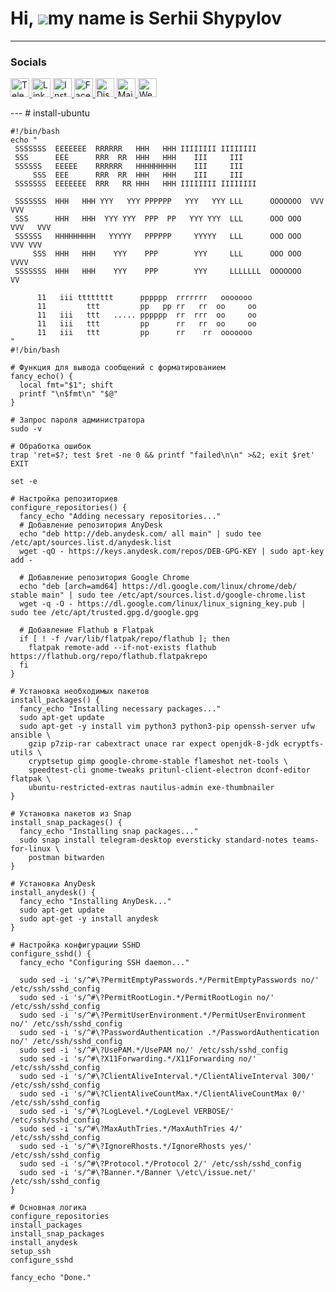 Hi, ![](https://user-images.githubusercontent.com/18350557/176309783-0785949b-9127-417c-8b55-ab5a4333674e.gif)my name is Serhii Shypylov
=========================================================================================================================================

-------------------------------

### Socials
<p align="left">
  <a href="https://t.me/oneitpro">
    <img src="https://img.icons8.com/ios-glyphs/30/ffffff/telegram-app.png" alt="Telegram" width="30" height="30" />
  </a>
  <a href="https://www.linkedin.com/in/sergey-shipilov-7262a31b4/">
    <img src="https://img.icons8.com/ios-glyphs/30/ffffff/linkedin.png" alt="LinkedIn" width="30" height="30" />
  </a>
  <a href="https://www.instagram.com/shipssvpl/">
    <img src="https://img.icons8.com/ios-glyphs/30/ffffff/instagram-new.png" alt="Instagram" width="30" height="30" />
  </a>
  <a href="https://www.facebook.com/profile.php?id=100083345006373">
    <img src="https://img.icons8.com/ios-glyphs/30/ffffff/facebook.png" alt="Facebook" width="30" height="30" />
  </a>
  <a href="https://discord.com/invite/6z5EyagDyW?ref=1it.pro">
    <img src="https://img.icons8.com/ios-glyphs/30/ffffff/discord.png" alt="Discord" width="30" height="30" />
  </a>
  <a href="mailto:admin@1it.pro">
    <img src="https://img.icons8.com/ios-glyphs/30/ffffff/new-post.png" alt="Mail" width="30" height="30" />
  </a>
  <a href="https://1it.pro/">
    <img src="https://img.icons8.com/ios-glyphs/30/ffffff/domain.png" alt="Website" width="30" height="30" />
  </a>
</p>
---
# install-ubuntu

```
#!/bin/bash
echo "
 SSSSSSS  EEEEEEE  RRRRRR   HHH   HHH IIIIIIII IIIIIIII
 SSS      EEE      RRR  RR  HHH   HHH    III     III
 SSSSSS   EEEEE    RRRRRR   HHHHHHHHH    III     III
     SSS  EEE      RRR  RR  HHH   HHH    III     III
 SSSSSSS  EEEEEEE  RRR   RR HHH   HHH IIIIIIII IIIIIIII

 SSSSSSS  HHH   HHH YYY   YYY PPPPPP   YYY   YYY LLL      OOOOOOO  VVV     VVV
 SSS      HHH   HHH  YYY YYY  PPP  PP   YYY YYY  LLL      OOO OOO   VVV   VVV
 SSSSSS   HHHHHHHHH   YYYYY   PPPPPP     YYYYY   LLL      OOO OOO    VVV VVV
     SSS  HHH   HHH    YYY    PPP        YYY     LLL      OOO OOO     VVVV
 SSSSSSS  HHH   HHH    YYY    PPP        YYY     LLLLLLL  OOOOOOO      VV

      11   iii tttttttt      pppppp  rrrrrrr   ooooooo
      11         ttt         pp   pp rr   rr  oo     oo
      11   iii   ttt   ..... pppppp  rr  rrr  oo     oo
      11   iii   ttt         pp      rr   rr  oo     oo
      11   iii   ttt         pp      rr    rr  ooooooo
"
#!/bin/bash

# Функция для вывода сообщений с форматированием
fancy_echo() {
  local fmt="$1"; shift
  printf "\n$fmt\n" "$@"
}

# Запрос пароля администратора
sudo -v

# Обработка ошибок
trap 'ret=$?; test $ret -ne 0 && printf "failed\n\n" >&2; exit $ret' EXIT

set -e

# Настройка репозиториев
configure_repositories() {
  fancy_echo "Adding necessary repositories..."
  # Добавление репозитория AnyDesk
  echo "deb http://deb.anydesk.com/ all main" | sudo tee /etc/apt/sources.list.d/anydesk.list
  wget -qO - https://keys.anydesk.com/repos/DEB-GPG-KEY | sudo apt-key add -

  # Добавление репозитория Google Chrome
  echo "deb [arch=amd64] https://dl.google.com/linux/chrome/deb/ stable main" | sudo tee /etc/apt/sources.list.d/google-chrome.list
  wget -q -O - https://dl.google.com/linux/linux_signing_key.pub | sudo tee /etc/apt/trusted.gpg.d/google.gpg

  # Добавление Flathub в Flatpak
  if [ ! -f /var/lib/flatpak/repo/flathub ]; then
    flatpak remote-add --if-not-exists flathub https://flathub.org/repo/flathub.flatpakrepo
  fi
}

# Установка необходимых пакетов
install_packages() {
  fancy_echo "Installing necessary packages..."
  sudo apt-get update
  sudo apt-get -y install vim python3 python3-pip openssh-server ufw ansible \
    gzip p7zip-rar cabextract unace rar expect openjdk-8-jdk ecryptfs-utils \
    cryptsetup gimp google-chrome-stable flameshot net-tools \
    speedtest-cli gnome-tweaks pritunl-client-electron dconf-editor flatpak \
    ubuntu-restricted-extras nautilus-admin exe-thumbnailer
}

# Установка пакетов из Snap
install_snap_packages() {
  fancy_echo "Installing snap packages..."
  sudo snap install telegram-desktop eversticky standard-notes teams-for-linux \
    postman bitwarden
}

# Установка AnyDesk
install_anydesk() {
  fancy_echo "Installing AnyDesk..."
  sudo apt-get update
  sudo apt-get -y install anydesk
}

# Настройка конфигурации SSHD
configure_sshd() {
  fancy_echo "Configuring SSH daemon..."

  sudo sed -i 's/^#\?PermitEmptyPasswords.*/PermitEmptyPasswords no/' /etc/ssh/sshd_config
  sudo sed -i 's/^#\?PermitRootLogin.*/PermitRootLogin no/' /etc/ssh/sshd_config
  sudo sed -i 's/^#\?PermitUserEnvironment.*/PermitUserEnvironment no/' /etc/ssh/sshd_config
  sudo sed -i 's/^#\?PasswordAuthentication .*/PasswordAuthentication no/' /etc/ssh/sshd_config
  sudo sed -i 's/^#\?UsePAM.*/UsePAM no/' /etc/ssh/sshd_config
  sudo sed -i 's/^#\?X11Forwarding.*/X11Forwarding no/' /etc/ssh/sshd_config
  sudo sed -i 's/^#\?ClientAliveInterval.*/ClientAliveInterval 300/' /etc/ssh/sshd_config
  sudo sed -i 's/^#\?ClientAliveCountMax.*/ClientAliveCountMax 0/' /etc/ssh/sshd_config
  sudo sed -i 's/^#\?LogLevel.*/LogLevel VERBOSE/' /etc/ssh/sshd_config
  sudo sed -i 's/^#\?MaxAuthTries.*/MaxAuthTries 4/' /etc/ssh/sshd_config
  sudo sed -i 's/^#\?IgnoreRhosts.*/IgnoreRhosts yes/' /etc/ssh/sshd_config
  sudo sed -i 's/^#\?Protocol.*/Protocol 2/' /etc/ssh/sshd_config
  sudo sed -i 's/^#\?Banner.*/Banner \/etc\/issue.net/' /etc/ssh/sshd_config
}

# Основная логика
configure_repositories
install_packages
install_snap_packages
install_anydesk
setup_ssh
configure_sshd

fancy_echo "Done."
```
